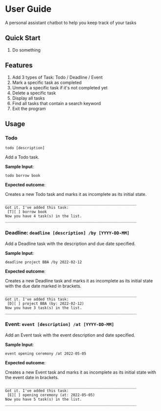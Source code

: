 # User Guide
A personal assistant chatbot to help you keep track of your tasks

## Quick Start
1. Do something

## Features
1. Add 3 types of Task: Todo / Deadline / Event
2. Mark a specific task as completed
3. Unmark a specific task if it's not completed yet
4. Delete a specific task
5. Display all tasks
6. Find all tasks that contain a search keyword
7. Exit the program

## Usage

### Todo
`todo [description]`

Add a Todo task.

**Sample Input**:

`todo borrow book`

**Expected outcome**:

Creates a new Todo task and marks it as incomplete as its initial state.

```
____________________________________________________________
Got it. I've added this task:
 [T][ ] borrow book
Now you have 4 task(s) in the list.
____________________________________________________________
```

### Deadline: `deadline [description] /by [YYYY-DD-MM]`

Add a Deadline task with the description and due date specified.

**Sample Input**:

`deadline project BBA /by 2022-02-12`

**Expected outcome**:

Creates a new Deadline task and marks it as incomplete as its 
initial state with the due date marked in brackets.

```
____________________________________________________________
Got it. I've added this task:
 [D][ ] project BBA (by: 2022-02-12)
Now you have 3 task(s) in the list.
____________________________________________________________

```

### Event: `event [description] /at [YYYY-DD-MM]`

Add an Event task with the event description and date specified.

**Sample Input**:

`event opening ceremony /at 2022-05-05`

**Expected outcome**:

Creates a new Event task and marks it as incomplete as its 
initial state with the event date in brackets.

```
____________________________________________________________
Got it. I've added this task:
 [E][ ] opening ceremony (at: 2022-05-05)
Now you have 5 task(s) in the list.
____________________________________________________________

```